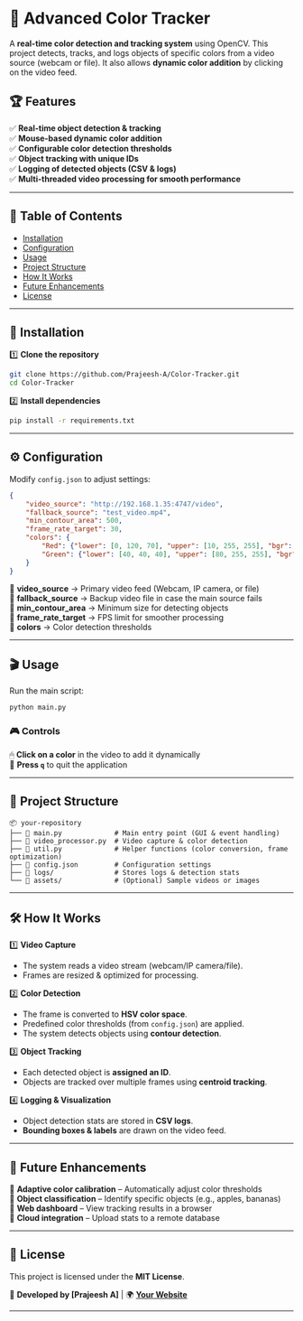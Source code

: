 

# 🎨 Advanced Color Tracker  

A **real-time color detection and tracking system** using OpenCV. This project detects, tracks, and logs objects of specific colors from a video source (webcam or file). It also allows **dynamic color addition** by clicking on the video feed.  

## 🏆 Features  
✅ **Real-time object detection & tracking**  
✅ **Mouse-based dynamic color addition**  
✅ **Configurable color detection thresholds**  
✅ **Object tracking with unique IDs**  
✅ **Logging of detected objects (CSV & logs)**  
✅ **Multi-threaded video processing for smooth performance**  

---

## 📌 Table of Contents  
- [Installation](#installation)  
- [Configuration](#configuration)  
- [Usage](#usage)  
- [Project Structure](#project-structure)  
- [How It Works](#how-it-works)  
- [Future Enhancements](#future-enhancements)  
- [License](#license)  

---

## 🔧 Installation  

1️⃣ **Clone the repository**  
```bash
git clone https://github.com/Prajeesh-A/Color-Tracker.git  
cd Color-Tracker
```  

2️⃣ **Install dependencies**  
```bash
pip install -r requirements.txt  
```  

---

## ⚙️ Configuration  

Modify `config.json` to adjust settings:  
```json
{
    "video_source": "http://192.168.1.35:4747/video",
    "fallback_source": "test_video.mp4",
    "min_contour_area": 500,
    "frame_rate_target": 30,
    "colors": {
        "Red": {"lower": [0, 120, 70], "upper": [10, 255, 255], "bgr": [0, 0, 255]},
        "Green": {"lower": [40, 40, 40], "upper": [80, 255, 255], "bgr": [0, 255, 0]}
    }
}
```  
🔹 **video_source** → Primary video feed (Webcam, IP camera, or file)  
🔹 **fallback_source** → Backup video file in case the main source fails  
🔹 **min_contour_area** → Minimum size for detecting objects  
🔹 **frame_rate_target** → FPS limit for smoother processing  
🔹 **colors** → Color detection thresholds  

---

## 🎬 Usage  

Run the main script:  
```bash
python main.py  
```  

### 🎮 Controls  
🖱 **Click on a color** in the video to add it dynamically  
🔴 **Press `q`** to quit the application  

---

## 📂 Project Structure  

```
📦 your-repository
├── 📄 main.py             # Main entry point (GUI & event handling)
├── 📄 video_processor.py  # Video capture & color detection
├── 📄 util.py             # Helper functions (color conversion, frame optimization)
├── 📄 config.json         # Configuration settings
├── 📂 logs/               # Stores logs & detection stats
└── 📂 assets/             # (Optional) Sample videos or images
```  

---

## 🛠 How It Works  

1️⃣ **Video Capture**  
- The system reads a video stream (webcam/IP camera/file).  
- Frames are resized & optimized for processing.  

2️⃣ **Color Detection**  
- The frame is converted to **HSV color space**.  
- Predefined color thresholds (from `config.json`) are applied.  
- The system detects objects using **contour detection**.  

3️⃣ **Object Tracking**  
- Each detected object is **assigned an ID**.  
- Objects are tracked over multiple frames using **centroid tracking**.  

4️⃣ **Logging & Visualization**  
- Object detection stats are stored in **CSV logs**.  
- **Bounding boxes & labels** are drawn on the video feed.  

---

## 🔮 Future Enhancements  
🚀 **Adaptive color calibration** – Automatically adjust color thresholds  
🚀 **Object classification** – Identify specific objects (e.g., apples, bananas)  
🚀 **Web dashboard** – View tracking results in a browser  
🚀 **Cloud integration** – Upload stats to a remote database  

---

## 📝 License  

This project is licensed under the **MIT License**.  

📧 **Developed by [Prajeesh A]** | 🌍 **[Your Website](https://prajeesh-a.github.io/)**  

---
